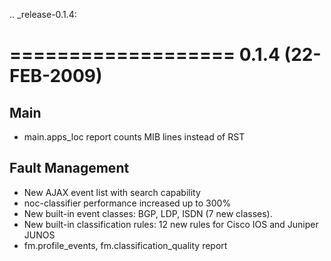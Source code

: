 .. _release-0.1.4:

===================
0.1.4 (22-FEB-2009)
===================

Main
----
* main.apps_loc report counts MIB lines instead of RST
 
Fault Management
----------------
* New AJAX event list with search capability
* noc-classifier performance increased up to 300%
* New built-in event classes: BGP, LDP, ISDN (7 new classes).
* New built-in classification rules: 12 new rules for Cisco IOS and Juniper JUNOS
* fm.profile_events, fm.classification_quality report
